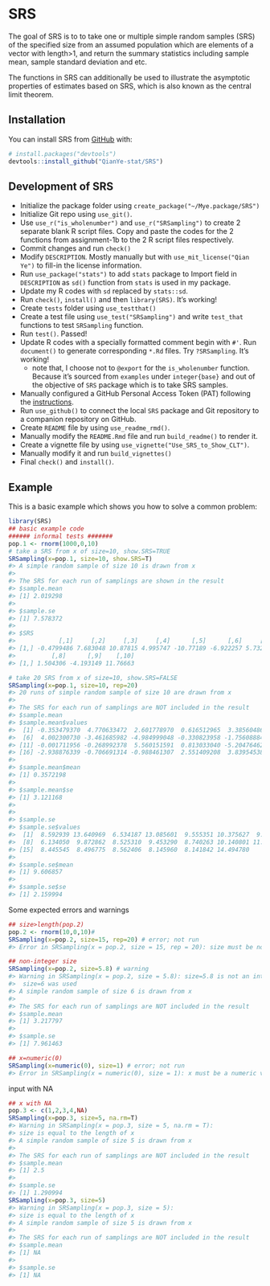 
<!-- README.md is generated from README.Rmd. Please edit that file -->

# SRS

<!-- badges: start -->

<!-- badges: end -->

The goal of SRS is to to take one or multiple simple random samples
(SRS) of the specified size from an assumed population which are
elements of a vector with length\>1, and return the summary statistics
including sample mean, sample standard deviation and etc.

The functions in SRS can additionally be used to illustrate the
asymptotic properties of estimates based on SRS, which is also known as
the central limit theorem.

## Installation

You can install SRS from [GitHub](https://github.com/) with:

``` r
# install.packages("devtools")
devtools::install_github("QianYe-stat/SRS")
```

## Development of SRS

  - Initialize the package folder using
    `create_package("~/Mye.package/SRS")`
  - Initialize Git repo using `use_git()`.
  - Use `use_r("is_wholenumber")` and `use_r("SRSampling")` to create 2
    separate blank R script files. Copy and paste the codes for the 2
    functions from assignment-1b to the 2 R script files respectively.
  - Commit changes and run `check()`
  - Modify `DESCRIPTION`. Mostly manually but with
    `use_mit_license("Qian Ye")` to fill-in the license information.
  - Run `use_package("stats")` to add `stats` package to Import field in
    `DESCRIPTION` as `sd()` function from `stats` is used in my package.
  - Update my R codes with `sd` replaced by `stats::sd`.
  - Run `check()`, `install()` and then `library(SRS)`. It’s working\!
  - Create `tests` folder using `use_testthat()`
  - Create a test file using `use_test("SRSampling")` and write
    `test_that` functions to test `SRSampling` function.
  - Run `test()`. Passed\!
  - Update R codes with a specially formatted comment begin with `#'`.
    Run `document()` to generate corresponding `*.Rd` files. Try
    `?SRSampling`. It’s working\!
      - note that, I choose not to `@export` for the `is_wholenumber`
        function. Because it’s sourced from `examples` under
        `integer{base}` and out of the objective of `SRS` package which
        is to take SRS samples.
  - Manually configured a GitHub Personal Access Token (PAT) following
    the
    [instructions](https://happygitwithr.com/github-pat.html#github-pat).
  - Run `use_github()` to connect the local `SRS` package and Git
    repository to a companion repository on GitHub.
  - Create `README` file by using `use_readme_rmd()`.
  - Manually modify the `README.Rmd` file and run `build_readme()` to
    render it.
  - Create a vignette file by using
    `use_vignette("Use_SRS_to_Show_CLT")`.
  - Manually modify it and run `build_vignettes()`
  - Final `check()` and `install()`.

## Example

This is a basic example which shows you how to solve a common problem:

``` r
library(SRS)
## basic example code
###### informal tests #######
pop.1 <- rnorm(1000,0,10)
# take a SRS from x of size=10, show.SRS=TRUE
SRSampling(x=pop.1, size=10, show.SRS=T)
#> A simple random sample of size 10 is drawn from x
#> 
#> The SRS for each run of samplings are shown in the result
#> $sample.mean
#> [1] 2.019298
#> 
#> $sample.se
#> [1] 7.578372
#> 
#> $SRS
#>            [,1]     [,2]     [,3]     [,4]      [,5]      [,6]     [,7]
#> [1,] -0.4799486 7.683048 10.87815 4.995747 -10.77189 -6.922257 5.732349
#>          [,8]      [,9]    [,10]
#> [1,] 1.504306 -4.193149 11.76663

# take 20 SRS from x of size=10, show.SRS=FALSE
SRSampling(x=pop.1, size=10, rep=20)
#> 20 runs of simple random sample of size 10 are drawn from x
#> 
#> The SRS for each run of samplings are NOT included in the result
#> $sample.mean
#> $sample.mean$values
#>  [1] -0.353479370  4.770633472  2.601778970  0.616512965  3.385604865
#>  [6]  4.002300730 -3.461685982 -4.984999048 -0.330823958 -1.756088840
#> [11] -0.001711956 -0.268992378  5.560151591  0.813033040 -5.204764621
#> [16] -2.938876339 -0.706691314 -0.988461307  2.551409208  3.839545387
#> 
#> $sample.mean$mean
#> [1] 0.3572198
#> 
#> $sample.mean$se
#> [1] 3.121168
#> 
#> 
#> $sample.se
#> $sample.se$values
#>  [1]  8.592939 13.640969  6.534187 13.085601  9.555351 10.375627  9.880716
#>  [8]  6.134050  9.872862  8.525310  9.453290  8.740263 10.140801 11.317862
#> [15]  8.445545  8.496775  8.562406  8.145960  8.141842 14.494780
#> 
#> $sample.se$mean
#> [1] 9.606857
#> 
#> $sample.se$se
#> [1] 2.159994
```

Some expected errors and warnings

``` r
## size>length(pop.2)
pop.2 <- rnorm(10,0,10)#
SRSampling(x=pop.2, size=15, rep=20) # error; not run
#> Error in SRSampling(x = pop.2, size = 15, rep = 20): size must be no greater than the length of x

## non-integer size
SRSampling(x=pop.2, size=5.8) # warning
#> Warning in SRSampling(x = pop.2, size = 5.8): size=5.8 is not an integer, and ceiling() function was applied.
#>  size=6 was used
#> A simple random sample of size 6 is drawn from x
#> 
#> The SRS for each run of samplings are NOT included in the result
#> $sample.mean
#> [1] 3.217797
#> 
#> $sample.se
#> [1] 7.961463

## x=numeric(0)
SRSampling(x=numeric(0), size=1) # error; not run
#> Error in SRSampling(x = numeric(0), size = 1): x must be a numeric vector with length >1
```

input with NA

``` r
## x with NA
pop.3 <- c(1,2,3,4,NA)
SRSampling(x=pop.3, size=5, na.rm=T)
#> Warning in SRSampling(x = pop.3, size = 5, na.rm = T): 
#> size is equal to the length of x
#> A simple random sample of size 5 is drawn from x
#> 
#> The SRS for each run of samplings are NOT included in the result
#> $sample.mean
#> [1] 2.5
#> 
#> $sample.se
#> [1] 1.290994
SRSampling(x=pop.3, size=5)
#> Warning in SRSampling(x = pop.3, size = 5): 
#> size is equal to the length of x
#> A simple random sample of size 5 is drawn from x
#> 
#> The SRS for each run of samplings are NOT included in the result
#> $sample.mean
#> [1] NA
#> 
#> $sample.se
#> [1] NA
```
